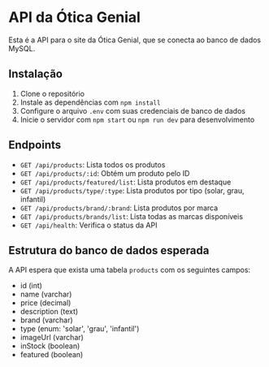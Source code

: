 
# API da Ótica Genial

Esta é a API para o site da Ótica Genial, que se conecta ao banco de dados MySQL.

## Instalação

1. Clone o repositório
2. Instale as dependências com `npm install`
3. Configure o arquivo `.env` com suas credenciais de banco de dados
4. Inicie o servidor com `npm start` ou `npm run dev` para desenvolvimento

## Endpoints

- `GET /api/products`: Lista todos os produtos
- `GET /api/products/:id`: Obtém um produto pelo ID
- `GET /api/products/featured/list`: Lista produtos em destaque
- `GET /api/products/type/:type`: Lista produtos por tipo (solar, grau, infantil)
- `GET /api/products/brand/:brand`: Lista produtos por marca
- `GET /api/products/brands/list`: Lista todas as marcas disponíveis
- `GET /api/health`: Verifica o status da API

## Estrutura do banco de dados esperada

A API espera que exista uma tabela `products` com os seguintes campos:
- id (int)
- name (varchar)
- price (decimal)
- description (text)
- brand (varchar)
- type (enum: 'solar', 'grau', 'infantil')
- imageUrl (varchar)
- inStock (boolean)
- featured (boolean)
